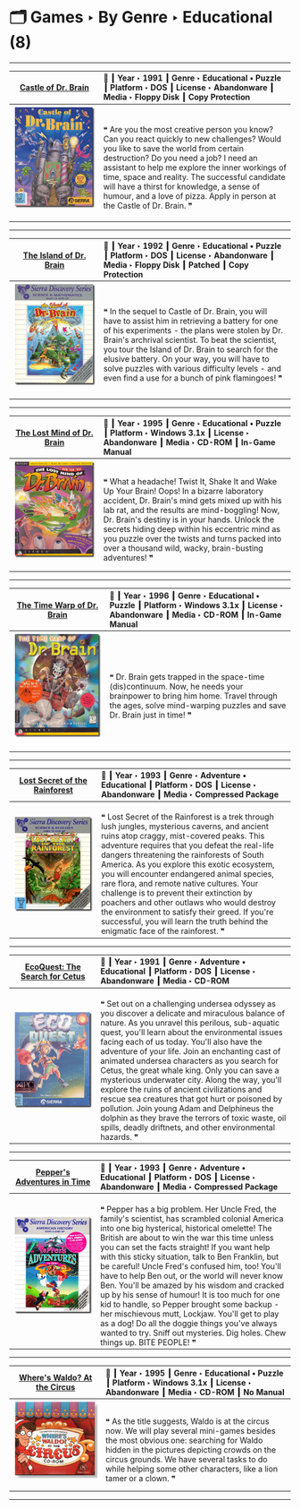 # 🗂️ Games ‣ By Genre ‣ Educational (8)

---

| [Castle of Dr. Brain](../../../All%20Programs/Games/Dr.%20Brain%20-%20Castle%20of%20Dr.%20Brain/README.md) | 📌 ┃ **Year** ‣ 1991 ┃ **Genre** ‣ Educational • Puzzle ┃ **Platform** ‣ DOS ┃ **License** ‣ Abandonware ┃ **Media** ‣ Floppy Disk ┃ **Copy Protection**  |
|:---:|:---|
|  [![Castle of Dr. Brain](../../../All%20Programs/Games/Dr.%20Brain%20-%20Castle%20of%20Dr.%20Brain/Thumbnail.png "Castle of Dr. Brain")](../../../All%20Programs/Games/Dr.%20Brain%20-%20Castle%20of%20Dr.%20Brain/README.md) <br>&nbsp;&nbsp;&nbsp;&nbsp;&nbsp;&nbsp;&nbsp;&nbsp;&nbsp;&nbsp;&nbsp;&nbsp;&nbsp;&nbsp;&nbsp;&nbsp;&nbsp;&nbsp;&nbsp;&nbsp;&nbsp;&nbsp;&nbsp;&nbsp;&nbsp;&nbsp;&nbsp;&nbsp;&nbsp;&nbsp;&nbsp;&nbsp;&nbsp;&nbsp;&nbsp;&nbsp; | <br>❝ Are you the most creative person you know? Can you react quickly to new challenges? Would you like to save the world from certain destruction? Do you need a job? I need an assistant to help me explore the inner workings of time, space and reality. The successful candidate will have a thirst for knowledge, a sense of humour, and a love of pizza. Apply in person at the Castle of Dr. Brain. ❞<br> |

---

| [The Island of Dr. Brain](../../../All%20Programs/Games/Dr.%20Brain%20-%20The%20Island%20of%20Dr.%20Brain/README.md) | 📌 ┃ **Year** ‣ 1992 ┃ **Genre** ‣ Educational • Puzzle ┃ **Platform** ‣ DOS ┃ **License** ‣ Abandonware ┃ **Media** ‣ Floppy Disk ┃ **Patched** ┃ **Copy Protection**  |
|:---:|:---|
|  [![The Island of Dr. Brain](../../../All%20Programs/Games/Dr.%20Brain%20-%20The%20Island%20of%20Dr.%20Brain/Thumbnail.png "The Island of Dr. Brain")](../../../All%20Programs/Games/Dr.%20Brain%20-%20The%20Island%20of%20Dr.%20Brain/README.md) <br>&nbsp;&nbsp;&nbsp;&nbsp;&nbsp;&nbsp;&nbsp;&nbsp;&nbsp;&nbsp;&nbsp;&nbsp;&nbsp;&nbsp;&nbsp;&nbsp;&nbsp;&nbsp;&nbsp;&nbsp;&nbsp;&nbsp;&nbsp;&nbsp;&nbsp;&nbsp;&nbsp;&nbsp;&nbsp;&nbsp;&nbsp;&nbsp;&nbsp;&nbsp;&nbsp;&nbsp; | <br>❝ In the sequel to Castle of Dr. Brain, you will have to assist him in retrieving a battery for one of his experiments - the plans were stolen by Dr. Brain's archrival scientist. To beat the scientist, you tour the Island of Dr. Brain to search for the elusive battery. On your way, you will have to solve puzzles with various difficulty levels - and even find a use for a bunch of pink flamingoes! ❞<br> |

---

| [The Lost Mind of Dr. Brain](../../../All%20Programs/Games/Dr.%20Brain%20-%20The%20Lost%20Mind%20of%20Dr.%20Brain/README.md) | 📌 ┃ **Year** ‣ 1995 ┃ **Genre** ‣ Educational • Puzzle ┃ **Platform** ‣ Windows 3.1x ┃ **License** ‣ Abandonware ┃ **Media** ‣ CD-ROM ┃ **In-Game Manual**  |
|:---:|:---|
|  [![The Lost Mind of Dr. Brain](../../../All%20Programs/Games/Dr.%20Brain%20-%20The%20Lost%20Mind%20of%20Dr.%20Brain/Thumbnail.png "The Lost Mind of Dr. Brain")](../../../All%20Programs/Games/Dr.%20Brain%20-%20The%20Lost%20Mind%20of%20Dr.%20Brain/README.md) <br>&nbsp;&nbsp;&nbsp;&nbsp;&nbsp;&nbsp;&nbsp;&nbsp;&nbsp;&nbsp;&nbsp;&nbsp;&nbsp;&nbsp;&nbsp;&nbsp;&nbsp;&nbsp;&nbsp;&nbsp;&nbsp;&nbsp;&nbsp;&nbsp;&nbsp;&nbsp;&nbsp;&nbsp;&nbsp;&nbsp;&nbsp;&nbsp;&nbsp;&nbsp;&nbsp;&nbsp; | <br>❝ What a headache! Twist It, Shake It and Wake Up Your Brain! Oops! In a bizarre laboratory accident, Dr. Brain's mind gets mixed up with his lab rat, and the results are mind-boggling! Now, Dr. Brain's destiny is in your hands. Unlock the secrets hiding deep within his eccentric mind as you puzzle over the twists and turns packed into over a thousand wild, wacky, brain-busting adventures! ❞<br> |

---

| [The Time Warp of Dr. Brain](../../../All%20Programs/Games/Dr.%20Brain%20-%20The%20Time%20Warp%20of%20Dr.%20Brain/README.md) | 📌 ┃ **Year** ‣ 1996 ┃ **Genre** ‣ Educational • Puzzle ┃ **Platform** ‣ Windows 3.1x ┃ **License** ‣ Abandonware ┃ **Media** ‣ CD-ROM ┃ **In-Game Manual**  |
|:---:|:---|
|  [![The Time Warp of Dr. Brain](../../../All%20Programs/Games/Dr.%20Brain%20-%20The%20Time%20Warp%20of%20Dr.%20Brain/Thumbnail.png "The Time Warp of Dr. Brain")](../../../All%20Programs/Games/Dr.%20Brain%20-%20The%20Time%20Warp%20of%20Dr.%20Brain/README.md) <br>&nbsp;&nbsp;&nbsp;&nbsp;&nbsp;&nbsp;&nbsp;&nbsp;&nbsp;&nbsp;&nbsp;&nbsp;&nbsp;&nbsp;&nbsp;&nbsp;&nbsp;&nbsp;&nbsp;&nbsp;&nbsp;&nbsp;&nbsp;&nbsp;&nbsp;&nbsp;&nbsp;&nbsp;&nbsp;&nbsp;&nbsp;&nbsp;&nbsp;&nbsp;&nbsp;&nbsp; | <br>❝ Dr. Brain gets trapped in the space-time (dis)continuum. Now, he needs your brainpower to bring him home. Travel through the ages, solve mind-warping puzzles and save Dr. Brain just in time! ❞<br> |

---

| [Lost Secret of the Rainforest](../../../All%20Programs/Games/EcoQuest%20-%20Lost%20Secret%20of%20the%20Rainforest/README.md) | 📌 ┃ **Year** ‣ 1993 ┃ **Genre** ‣ Adventure • Educational ┃ **Platform** ‣ DOS ┃ **License** ‣ Abandonware ┃ **Media** ‣ Compressed Package  |
|:---:|:---|
|  [![Lost Secret of the Rainforest](../../../All%20Programs/Games/EcoQuest%20-%20Lost%20Secret%20of%20the%20Rainforest/Thumbnail.png "Lost Secret of the Rainforest")](../../../All%20Programs/Games/EcoQuest%20-%20Lost%20Secret%20of%20the%20Rainforest/README.md) <br>&nbsp;&nbsp;&nbsp;&nbsp;&nbsp;&nbsp;&nbsp;&nbsp;&nbsp;&nbsp;&nbsp;&nbsp;&nbsp;&nbsp;&nbsp;&nbsp;&nbsp;&nbsp;&nbsp;&nbsp;&nbsp;&nbsp;&nbsp;&nbsp;&nbsp;&nbsp;&nbsp;&nbsp;&nbsp;&nbsp;&nbsp;&nbsp;&nbsp;&nbsp;&nbsp;&nbsp; | <br>❝ Lost Secret of the Rainforest is a trek through lush jungles, mysterious caverns, and ancient ruins atop craggy, mist-covered peaks. This adventure requires that you defeat the real-life dangers threatening the rainforests of South America. As you explore this exotic ecosystem, you will encounter endangered animal species, rare flora, and remote native cultures. Your challenge is to prevent their extinction by poachers and other outlaws who would destroy the environment to satisfy their greed. If you're successful, you will learn the truth behind the enigmatic face of the rainforest. ❞<br> |

---

| [EcoQuest: The Search for Cetus](../../../All%20Programs/Games/EcoQuest%20-%20The%20Search%20for%20Cetus/README.md) | 📌 ┃ **Year** ‣ 1991 ┃ **Genre** ‣ Adventure • Educational ┃ **Platform** ‣ DOS ┃ **License** ‣ Abandonware ┃ **Media** ‣ CD-ROM  |
|:---:|:---|
|  [![EcoQuest: The Search for Cetus](../../../All%20Programs/Games/EcoQuest%20-%20The%20Search%20for%20Cetus/Thumbnail.png "EcoQuest: The Search for Cetus")](../../../All%20Programs/Games/EcoQuest%20-%20The%20Search%20for%20Cetus/README.md) <br>&nbsp;&nbsp;&nbsp;&nbsp;&nbsp;&nbsp;&nbsp;&nbsp;&nbsp;&nbsp;&nbsp;&nbsp;&nbsp;&nbsp;&nbsp;&nbsp;&nbsp;&nbsp;&nbsp;&nbsp;&nbsp;&nbsp;&nbsp;&nbsp;&nbsp;&nbsp;&nbsp;&nbsp;&nbsp;&nbsp;&nbsp;&nbsp;&nbsp;&nbsp;&nbsp;&nbsp; | <br>❝ Set out on a challenging undersea odyssey as you discover a delicate and miraculous balance of nature. As you unravel this perilous, sub-aquatic quest, you'll learn about the environmental issues facing each of us today. You'll also have the adventure of your life. Join an enchanting cast of animated undersea characters as you search for Cetus, the great whale king. Only you can save a mysterious underwater city. Along the way, you'll explore the ruins of ancient civilizations and rescue sea creatures that got hurt or poisoned by pollution. Join young Adam and Delphineus the dolphin as they brave the terrors of toxic waste, oil spills, deadly driftnets, and other environmental hazards. ❞<br> |

---

| [Pepper's Adventures in Time](../../../All%20Programs/Games/Pepper%27s%20Adventures%20in%20Time/README.md) | 📌 ┃ **Year** ‣ 1993 ┃ **Genre** ‣ Adventure • Educational ┃ **Platform** ‣ DOS ┃ **License** ‣ Abandonware ┃ **Media** ‣ Compressed Package  |
|:---:|:---|
|  [![Pepper's Adventures in Time](../../../All%20Programs/Games/Pepper%27s%20Adventures%20in%20Time/Thumbnail.png "Pepper's Adventures in Time")](../../../All%20Programs/Games/Pepper%27s%20Adventures%20in%20Time/README.md) <br>&nbsp;&nbsp;&nbsp;&nbsp;&nbsp;&nbsp;&nbsp;&nbsp;&nbsp;&nbsp;&nbsp;&nbsp;&nbsp;&nbsp;&nbsp;&nbsp;&nbsp;&nbsp;&nbsp;&nbsp;&nbsp;&nbsp;&nbsp;&nbsp;&nbsp;&nbsp;&nbsp;&nbsp;&nbsp;&nbsp;&nbsp;&nbsp;&nbsp;&nbsp;&nbsp;&nbsp; | <br>❝ Pepper has a big problem. Her Uncle Fred, the family's scientist, has scrambled colonial America into one big hysterical, historical omelette! The British are about to win the war this time unless you can set the facts straight! If you want help with this sticky situation, talk to Ben Franklin, but be careful! Uncle Fred's confused him, too! You'll have to help Ben out, or the world will never know Ben. You'll be amazed by his wisdom and cracked up by his sense of humour! It is too much for one kid to handle, so Pepper brought some backup - her mischievous mutt, Lockjaw. You'll get to play as a dog! Do all the doggie things you've always wanted to try. Sniff out mysteries. Dig holes. Chew things up. BITE PEOPLE! ❞<br> |

---

| [Where's Waldo? At the Circus](../../../All%20Programs/Games/Where%27s%20Waldo%3F%20At%20the%20Circus/README.md) | 📌 ┃ **Year** ‣ 1995 ┃ **Genre** ‣ Educational • Puzzle ┃ **Platform** ‣ Windows 3.1x ┃ **License** ‣ Abandonware ┃ **Media** ‣ CD-ROM ┃ **No Manual**  |
|:---:|:---|
|  [![Where's Waldo? At the Circus](../../../All%20Programs/Games/Where%27s%20Waldo%3F%20At%20the%20Circus/Thumbnail.png "Where's Waldo? At the Circus")](../../../All%20Programs/Games/Where%27s%20Waldo%3F%20At%20the%20Circus/README.md) <br>&nbsp;&nbsp;&nbsp;&nbsp;&nbsp;&nbsp;&nbsp;&nbsp;&nbsp;&nbsp;&nbsp;&nbsp;&nbsp;&nbsp;&nbsp;&nbsp;&nbsp;&nbsp;&nbsp;&nbsp;&nbsp;&nbsp;&nbsp;&nbsp;&nbsp;&nbsp;&nbsp;&nbsp;&nbsp;&nbsp;&nbsp;&nbsp;&nbsp;&nbsp;&nbsp;&nbsp; | <br>❝ As the title suggests, Waldo is at the circus now. We will play several mini-games besides the most obvious one: searching for Waldo hidden in the pictures depicting crowds on the circus grounds. We have several tasks to do while helping some other characters, like a lion tamer or a clown. ❞<br> |

---

